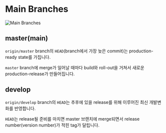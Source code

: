 # Main Branches

<Image src="../_images/main-branches.png" alt="Main Branches" />

## master(main)

`origin/master` branch의 `HEAD`(branch에서 가장 늦은 commit)는 production-ready state를 가집니다.

`master` branch에 merge가 일어날 때마다 build와 roll-out을 거쳐서 새로운 production-release가 만들어집니다.

## develop

`origin/develop` branch의 `HEAD`는 추후에 있을 release를 위해 이루어진 최신 개발변화를 반영합니다.

`HEAD`는 release될 준비를 마치면 master 브랜치에 merge되면서 release number(version number)가 적힌 tag가 달립니다.
